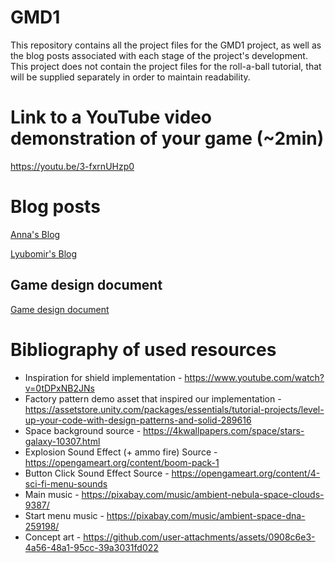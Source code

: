 # GMD1
This repository contains all the project files for the GMD1 project, as well as the blog posts associated with each stage of the project's development. This project does not contain the project files for the roll-a-ball tutorial, that will be supplied separately in order to maintain readability.

# Link to a YouTube video demonstration of your game (~2min)
https://youtu.be/3-fxrnUHzp0
# Blog posts

[Anna's Blog](blog_1.md)

[Lyubomir's Blog](<Lyubomir - Blog post 1.md>)

## Game design document
[Game design document](<Game design document.md>)
# Bibliography of used resources
- Inspiration for shield implementation - https://www.youtube.com/watch?v=0tDPxNB2JNs
- Factory pattern demo asset that inspired our implementation - https://assetstore.unity.com/packages/essentials/tutorial-projects/level-up-your-code-with-design-patterns-and-solid-289616
- Space background source - https://4kwallpapers.com/space/stars-galaxy-10307.html
- Explosion Sound Effect (+ ammo fire) Source - https://opengameart.org/content/boom-pack-1
- Button Click Sound Effect Source - https://opengameart.org/content/4-sci-fi-menu-sounds
- Main music - https://pixabay.com/music/ambient-nebula-space-clouds-9387/
- Start menu music - https://pixabay.com/music/ambient-space-dna-259198/
- Concept art - https://github.com/user-attachments/assets/0908c6e3-4a56-48a1-95cc-39a3031fd022
